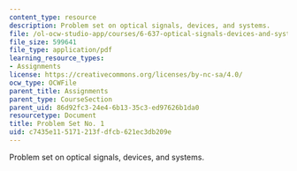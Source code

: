 ```yaml
---
content_type: resource
description: Problem set on optical signals, devices, and systems.
file: /ol-ocw-studio-app/courses/6-637-optical-signals-devices-and-systems-spring-2003/c7435e115171213fdfcb621ec3db209e_6637pset1.pdf
file_size: 599641
file_type: application/pdf
learning_resource_types:
- Assignments
license: https://creativecommons.org/licenses/by-nc-sa/4.0/
ocw_type: OCWFile
parent_title: Assignments
parent_type: CourseSection
parent_uid: 86d92fc3-24e4-6b13-35c3-ed97626b1da0
resourcetype: Document
title: Problem Set No. 1
uid: c7435e11-5171-213f-dfcb-621ec3db209e
---
```

Problem set on optical signals, devices, and systems.